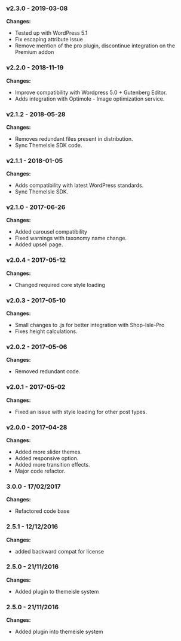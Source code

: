
 ### v2.3.0 - 2019-03-08 
 **Changes:** 
 * Tested up with WordPress 5.1
* Fix escaping attribute issue
* Remove mention of the pro plugin, discontinue integration on the Premium addon
 
 ### v2.2.0 - 2018-11-19 
 **Changes:** 
 * Improve compatibility with Wordpress 5.0 + Gutenberg Editor. 
* Adds integration with  Optimole - Image optimization service.
 
 ### v2.1.2 - 2018-05-28 
 **Changes:** 
 * Removes redundant files present in distribution.
* Sync ThemeIsle SDK code.
 
 ### v2.1.1 - 2018-01-05 
 **Changes:** 
 * Adds compatibility with latest WordPress standards.
* Sync ThemeIsle SDK.
 
 ### v2.1.0 - 2017-06-26 
 **Changes:** 
 * Added carousel compatibility
* Fixed warnings with taxonomy name change.
* Added upsell page.
 
 ### v2.0.4 - 2017-05-12 
 **Changes:** 
 - Changed required core style loading
 
 ### v2.0.3 - 2017-05-10 
 **Changes:** 
 - Small changes to .js for better integration with Shop-Isle-Pro
- Fixes height calculations.
 
 ### v2.0.2 - 2017-05-06 
 **Changes:** 
 - Removed redundant code.
 ### v2.0.1 - 2017-05-02

**Changes:**

- Fixed an issue with style loading for other post types.

### v2.0.0 - 2017-04-28  

**Changes:** 
 
- Added more slider themes.
- Added responsive option.
- Added more transition effects.
- Major code refactor.
 
### 3.0.0 - 17/02/2017

**Changes:**

- Refactored code base

### 2.5.1 - 12/12/2016

**Changes:** 

- added backward compat for license


### 2.5.0 - 21/11/2016

**Changes:** 

- Added plugin to themeisle system


### 2.5.0 - 21/11/2016

**Changes:** 

- Added plugin into themeisle system
